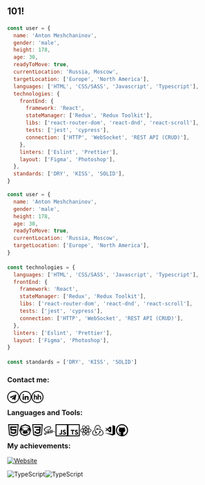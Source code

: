## 101!

```javascript
const user = {
  name: 'Anton Meshchaninov',
  gender: 'male',
  height: 178,
  age: 30,
  readyToMove: true,
  currentLocation: 'Russia, Moscow',
  targetLocation: ['Europe', 'North America'],
  languages: ['HTML', 'CSS/SASS', 'Javascript', 'Typescript'],
  technologies: {
    frontEnd: {
      framework: 'React',
      stateManager: ['Redux', 'Redux Toolkit'],
      libs: ['react-router-dom', 'react-dnd', 'react-scroll'],
      tests: ['jest', 'cypress'],
      connection: ['HTTP', 'WebSocket', 'REST API (CRUD)'],
    },
    linters: ['Eslint', 'Prettier'],
    layout: ['Figma', 'Photoshop'],
  },
  standards: ['DRY', 'KISS', 'SOLID'],
}
```

```javascript
const user = {
  name: 'Anton Meshchaninov',
  gender: 'male',
  height: 178,
  age: 30,
  readyToMove: true,
  currentLocation: 'Russia, Moscow',
  targetLocation: ['Europe', 'North America'],
}

const technologies = {
  languages: ['HTML', 'CSS/SASS', 'Javascript', 'Typescript'],
  frontEnd: {
    framework: 'React',
    stateManager: ['Redux', 'Redux Toolkit'],
    libs: ['react-router-dom', 'react-dnd', 'react-scroll'],
    tests: ['jest', 'cypress'],
    connection: ['HTTP', 'WebSocket', 'REST API (CRUD)'],
  },
  linters: ['Eslint', 'Prettier'],
  layout: ['Figma', 'Photoshop'],
}

const standards = ['DRY', 'KISS', 'SOLID']
```

### Contact me:

[<img align="left" alt="Telegram" height="28px" src="icons/Telegram.svg" />][telegram]

[<img align="left" alt="LinkedIn" height="28px" src="icons/LinkedIn.svg" />][linkedin]

[<img align="left" alt="HeadHunter" height="28px" src="icons/HH.svg" />][hh]

<br />

### Languages and Tools:

[<img align="left" alt="HTML5" height="28px" src="icons/HTML.svg" />][github]

[<img align="left" alt="Pug" height="28px" src="icons/PUG.svg" />][github]

[<img align="left" alt="CSS3" height="28px" src="icons/CSS.svg" />][github]

[<img align="left" alt="Sass" height="28px" src="icons/Sass.svg" />][github]

[<img align="left" alt="JavaScript" height="28px" src="icons/JS.svg" />][github]

[<img align="left" alt="TypeScript" height="28px" src="icons/TS.svg" />][github]

[<img align="left" alt="React" height="28px" src="icons/React.svg" />][github]

[<img align="left" alt="Redux" height="28px" src="icons/Redux.svg" />][github]

[<img align="left" alt="Visual Studio Code" height="28px" cursor="default" src="icons/VSCode.svg" />][github]

[<img align="left" alt="GitHub" height="28px" src="icons/Github.svg" />][github]

<br />

### My achievements:

[![Website](https://www.codewars.com/users/HunterM7/badges/large)](https://www.codewars.com/users/HunterM7/)

[<img align="left" alt="TypeScript" height="160px" src="https://github-readme-stats.vercel.app/api?username=hunterm7&show_icons=true&theme=dark" />][github]

[<img align="left" alt="TypeScript" height="160px" src="https://github-readme-stats.vercel.app/api/top-langs/?username=hunterm7&hide_progress=true&theme=dark" />][github]

[telegram]: https://t.me/HunterM7
[linkedin]: https://www.linkedin.com/in/anton-meshchaninov/
[hh]: https://hh.ru/resume/dcbb2513ff0b3521630039ed1f4e49706b5745
[github]: https://github.com/HunterM7
